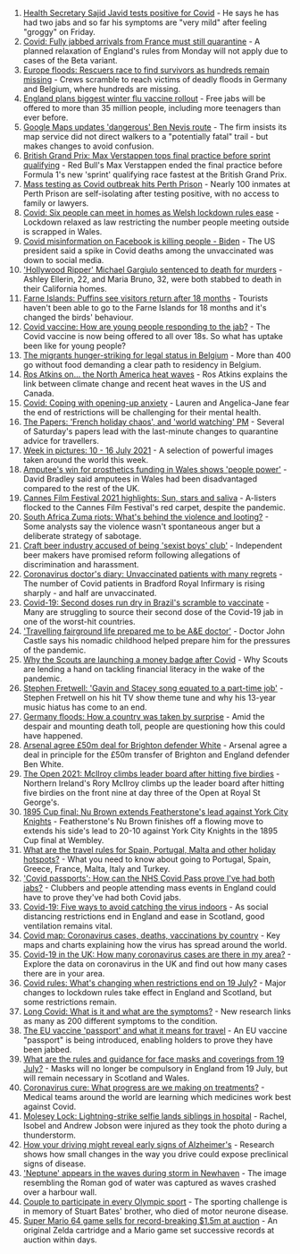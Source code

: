 1. [Health Secretary Sajid Javid tests positive for Covid](https://www.bbc.co.uk/news/uk-57874744) - He says he has had two jabs and so far his symptoms are "very mild" after feeling "groggy" on Friday.
2. [Covid: Fully jabbed arrivals from France must still quarantine](https://www.bbc.co.uk/news/uk-57869880) - A planned relaxation of England's rules from Monday will not apply due to cases of the Beta variant.
3. [Europe floods: Rescuers race to find survivors as hundreds remain missing](https://www.bbc.co.uk/news/world-europe-57871308) - Crews scramble to reach victims of deadly floods in Germany and Belgium, where hundreds are missing.
4. [England plans biggest winter flu vaccine rollout](https://www.bbc.co.uk/news/health-57867955) - Free jabs will be offered to more than 35 million people, including more teenagers than ever before.
5. [Google Maps updates 'dangerous' Ben Nevis route](https://www.bbc.co.uk/news/uk-scotland-highlands-islands-57873330) - The firm insists its map service did not direct walkers to a "potentially fatal" trail - but makes changes to avoid confusion.
6. [British Grand Prix: Max Verstappen tops final practice before sprint qualifying](https://www.bbc.co.uk/sport/formula1/57874423) - Red Bull's Max Verstappen ended the final practice before Formula 1's new 'sprint' qualifying race fastest at the British Grand Prix.
7. [Mass testing as Covid outbreak hits Perth Prison](https://www.bbc.co.uk/news/uk-scotland-tayside-central-57873846) - Nearly 100 inmates at Perth Prison are self-isolating after testing positive, with no access to family or lawyers.
8. [Covid: Six people can meet in homes as Welsh lockdown rules ease](https://www.bbc.co.uk/news/uk-wales-57866006) - Lockdown relaxed as law restricting the number people meeting outside is scrapped in Wales.
9. [Covid misinformation on Facebook is killing people - Biden](https://www.bbc.co.uk/news/world-us-canada-57870778) - The US president said a spike in Covid deaths among the unvaccinated was down to social media.
10. ['Hollywood Ripper' Michael Gargiulo sentenced to death for murders](https://www.bbc.co.uk/news/world-us-canada-57871320) - Ashley Ellerin, 22, and Maria Bruno, 32, were both stabbed to death in their California homes.
11. [Farne Islands: Puffins see visitors return after 18 months](https://www.bbc.co.uk/news/uk-57873055) - Tourists haven't been able to go to the Farne Islands for 18 months and it's changed the birds' behaviour.
12. [Covid vaccine: How are young people responding to the jab?](https://www.bbc.co.uk/news/uk-england-london-57845115) - The Covid vaccine is now being offered to all over 18s. So what has uptake been like for young people?
13. [The migrants hunger-striking for legal status in Belgium](https://www.bbc.co.uk/news/world-europe-57867823) - More than 400 go without food demanding a clear path to residency in Belgium.
14. [Ros Atkins on… the North America heat waves](https://www.bbc.co.uk/news/world-57868135) - Ros Atkins explains the link between climate change and recent heat waves in the US and Canada.
15. [Covid: Coping with opening-up anxiety](https://www.bbc.co.uk/news/health-57869257) - Lauren and Angelica-Jane fear the end of restrictions will be challenging for their mental health.
16. [The Papers: 'French holiday chaos', and 'world watching' PM](https://www.bbc.co.uk/news/blogs-the-papers-57870838) - Several of Saturday's papers lead with the last-minute changes to quarantine advice for travellers.
17. [Week in pictures: 10 - 16 July 2021](https://www.bbc.co.uk/news/in-pictures-57853779) - A selection of powerful images taken around the world this week.
18. [Amputee's win for prosthetics funding in Wales shows 'people power'](https://www.bbc.co.uk/news/uk-wales-57866765) - David Bradley said amputees in Wales had been disadvantaged compared to the rest of the UK.
19. [Cannes Film Festival 2021 highlights: Sun, stars and saliva](https://www.bbc.co.uk/news/entertainment-arts-57864015) - A-listers flocked to the Cannes Film Festival's red carpet, despite the pandemic.
20. [South Africa Zuma riots: What's behind the violence and looting?](https://www.bbc.co.uk/news/world-africa-57860998) - Some analysts say the violence wasn't spontaneous anger but a deliberate strategy of sabotage.
21. [Craft beer industry accused of being 'sexist boys' club'](https://www.bbc.co.uk/news/business-57719831) - Independent beer makers have promised reform following allegations of discrimination and harassment.
22. [Coronavirus doctor's diary: Unvaccinated patients with many regrets](https://www.bbc.co.uk/news/stories-57866661) - The number of Covid patients in Bradford Royal Infirmary is rising sharply - and half are unvaccinated.
23. [Covid-19: Second doses run dry in Brazil's scramble to vaccinate](https://www.bbc.co.uk/news/world-latin-america-57819263) - Many are struggling to source their second dose of the Covid-19 jab in one of the worst-hit countries.
24. ['Travelling fairground life prepared me to be A&E doctor'](https://www.bbc.co.uk/news/uk-england-sussex-57643707) - Doctor John Castle says his nomadic childhood helped prepare him for the pressures of the pandemic.
25. [Why the Scouts are launching a money badge after Covid](https://www.bbc.co.uk/news/business-57863156) - Why Scouts are lending a hand on tackling financial literacy in the wake of the pandemic.
26. [Stephen Fretwell: 'Gavin and Stacey song equated to a part-time job'](https://www.bbc.co.uk/news/entertainment-arts-57812272) - Stephen Fretwell on his hit TV show theme tune and why his 13-year music hiatus has come to an end.
27. [Germany floods: How a country was taken by surprise](https://www.bbc.co.uk/news/world-europe-57867773) - Amid the despair and mounting death toll, people are questioning how this could have happened.
28. [Arsenal agree £50m deal for Brighton defender White](https://www.bbc.co.uk/sport/football/57873034) - Arsenal agree a deal in principle for the £50m transfer of Brighton and England defender Ben White.
29. [The Open 2021: McIlroy climbs leader board after hitting five birdies](https://www.bbc.co.uk/sport/av/golf/57874842) - Northern Ireland's Rory McIlroy climbs up the leader board after hitting five birdies on the front nine at day three of the Open at Royal St George's.
30. [1895 Cup final: Nu Brown extends Featherstone's lead against York City Knights](https://www.bbc.co.uk/sport/av/rugby-league/57874345) - Featherstone's Nu Brown finishes off a flowing move to extends his side's lead to 20-10 against York City Knights in the 1895 Cup final at Wembley.
31. [What are the travel rules for Spain, Portugal, Malta and other holiday hotspots?](https://www.bbc.co.uk/news/explainers-56997931) - What you need to know about going to Portugal, Spain, Greece, France, Malta, Italy and Turkey.
32. ['Covid passports': How can the NHS Covid Pass prove I've had both jabs?](https://www.bbc.co.uk/news/explainers-55718553) - Clubbers and people attending mass events in England could have to prove they've had both Covid jabs.
33. [Covid-19: Five ways to avoid catching the virus indoors](https://www.bbc.co.uk/news/explainers-53917432) - As social distancing restrictions end in England and ease in Scotland, good ventilation remains vital.
34. [Covid map: Coronavirus cases, deaths, vaccinations by country](https://www.bbc.co.uk/news/world-51235105) - Key maps and charts explaining how the virus has spread around the world.
35. [Covid-19 in the UK: How many coronavirus cases are there in my area?](https://www.bbc.co.uk/news/uk-51768274) - Explore the data on coronavirus in the UK and find out how many cases there are in your area.
36. [Covid rules: What's changing when restrictions end on 19 July?](https://www.bbc.co.uk/news/explainers-52530518) - Major changes to lockdown rules take effect in England and Scotland, but some restrictions remain.
37. [Long Covid: What is it and what are the symptoms?](https://www.bbc.co.uk/news/health-57833394) - New research links as many as 200 different symptoms to the condition.
38. [The EU vaccine 'passport' and what it means for travel](https://www.bbc.co.uk/news/explainers-57665765) - An EU vaccine "passport" is being introduced, enabling holders to prove they have been jabbed.
39. [What are the rules and guidance for face masks and coverings from 19 July?](https://www.bbc.co.uk/news/health-51205344) - Masks will no longer be compulsory in England from 19 July, but will remain necessary in Scotland and Wales.
40. [Coronavirus cure: What progress are we making on treatments?](https://www.bbc.co.uk/news/health-52354520) - Medical teams around the world are learning which medicines work best against Covid.
41. [Molesey Lock: Lightning-strike selfie lands siblings in hospital](https://www.bbc.co.uk/news/uk-england-london-57825759) - Rachel, Isobel and Andrew Jobson were injured as they took the photo during a thunderstorm.
42. [How your driving might reveal early signs of Alzheimer's](https://www.bbc.co.uk/news/business-57670006) - Research shows how small changes in the way you drive could expose preclinical signs of disease.
43. ['Neptune' appears in the waves during storm in Newhaven](https://www.bbc.co.uk/news/uk-england-sussex-57770547) - The image resembling the Roman god of water was captured as waves crashed over a harbour wall.
44. [Couple to participate in every Olympic sport](https://www.bbc.co.uk/news/uk-england-bristol-57698186) - The sporting challenge is in memory of Stuart Bates' brother, who died of motor neurone disease.
45. [Super Mario 64 game sells for record-breaking $1.5m at auction](https://www.bbc.co.uk/news/technology-57804089) - An original Zelda cartridge and a Mario game set successive records at auction within days.
